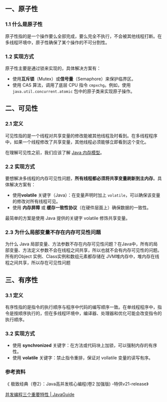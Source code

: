 ## 一、原子性

### 1.1 什么是原子性

原子性指的是一个操作要么全部完成，要么完全不执行，不会被其他线程打断。在多线程环境中，原子性确保了某个操作的不可分割性。



### 1.2 **实现方式**

原子性主要是通过锁来实现的，具体解决方案有：

- 使用**互斥锁**（Mutex）或**信号量**（Semaphore）来保护临界区。
- 使用 CAS 算法，调用了底层 CPU 指令 `cmpxchg`。例如，使用 `java.util.concurrent.atomic` 包中的原子类来实现原子操作。



## 二、可见性

### 2.1 定义

可见性指的是一个线程对共享变量的修改能被其他线程及时看到。在多线程程序中，如果一个线程修改了共享变量，其他线程必须能够立即看到这个变化。

在理解可见性之前，我们应该了解 [Java 内存模型](https://javaguide.cn/java/concurrent/jmm.html#jmm-是如何抽象线程和主内存之间的关系)。



### 2.2 实现方式

要想解决多线程的内存可见性问题，**所有线程都必须将共享变量刷新到主内存**。具体解决方案有：

- 使用**volatile** 关键字（Java）：在变量声明时加上 `volatile`，可以确保该变量的修改对所有线程可见。
- 使用 **内存屏障** 或 **缓存一致性协议**（在硬件层面上）确保数据的一致性。

最简单的方案是使用 Java 提供的关键字 volatile 修饰共享变量。



### 2.3 为什么局部变量不存在内存可见性问题

为什么 Java 局部变量、方法参数不存在内存可见性问题？在Java中，所有的局部变量、方法定义参数不会在线程之间共享，所以也就不会有内存可见性的问题。所有的Object 实例、Class实例和数组元素都存储在 JVM堆内存中，堆内存在线程之间共享，所以存在可见性问题



## 三、有序性

### 3.1 定义

有序性指的是指令的执行顺序与程序中代码的编写顺序一致。在单线程程序中，指令是按顺序执行的，但在多线程环境中，编译器、处理器和优化可能会改变指令的执行顺序。



### 3.2 实现方式

- 使用 **synchronized**  关键字：在方法或代码块上加锁，可以强制内存的有序性。
- 使用 **volatile** 关键字：禁止指令重排，保证对 vollatile 变量的读写有序。





### 参考资料

《 极致经典（卷2）：Java高并发核心编程(卷2 加强版) -特供v21-release》

[并发编程三个重要特性 | JavaGuide](https://javaguide.cn/java/concurrent/jmm.html#再看并发编程三个重要特性)